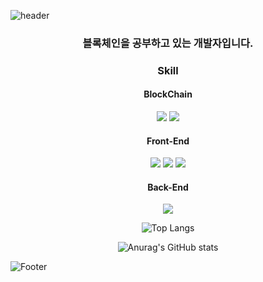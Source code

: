 ![header](https://capsule-render.vercel.app/api?type=waving&color=timeAuto&height=150&section=header&text=jimin's%20github&fontSize=40)
<div align="center">

### 블록체인을 공부하고 있는 개발자입니다.
  
<h3 align="center" >Skill</h3>
<h4>BlockChain</h4>
<img src="https://img.shields.io/badge/Solidity-363636?style=for-the-badge&logo=Solidity&logoColor=white">&nbsp;<img src="https://img.shields.io/badge/Web3.js-F16822?style=for-the-badge&logo=Web3.js&logoColor=white">
<h4>Front-End</h4>
<img src="https://img.shields.io/badge/JavaScript-F7DF1E?style=for-the-badge&logo=JavaScript&logoColor=white">&nbsp;<img src="https://img.shields.io/badge/React-61DAFB?style=for-the-badge&logo=React&logoColor=white">&nbsp;<img src="https://img.shields.io/badge/Redux-764ABC?style=for-the-badge&logo=Redux&logoColor=white">
<h4>Back-End</h4>
<img src="https://img.shields.io/badge/Node.js-339933?style=for-the-badge&logo=Node.js&logoColor=white">


![Top Langs](https://github-readme-stats.vercel.app/api/top-langs/?username=beljm&layout=compact&theme=radical)

![Anurag's GitHub stats](https://github-readme-stats.vercel.app/api?username=beljm&show_icons=true&theme=radical)  
  
</div>

![Footer](https://capsule-render.vercel.app/api?type=waving&color=timeAuto&height=150&section=footer)
